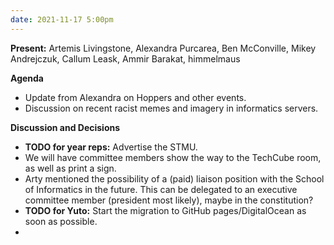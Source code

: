 ```yaml
---
date: 2021-11-17 5:00pm
---
```


**Present:** Artemis Livingstone, Alexandra Purcarea, Ben McConville, Mikey Andrejczuk, Callum Leask, Ammir Barakat, himmelmaus

**Agenda**
* Update from Alexandra on Hoppers and other events.
* Discussion on recent racist memes and imagery in informatics servers.

**Discussion and Decisions**
* **TODO for year reps:** Advertise the STMU.
* We will have committee members show the way to the TechCube room, as well as print a sign.
* Arty mentioned the possibility of a (paid) liaison position with the School of Informatics in the future. This can be delegated to an executive committee member (president most likely), maybe in the constitution?
* **TODO for Yuto:** Start the migration to GitHub pages/DigitalOcean as soon as possible.
* 
